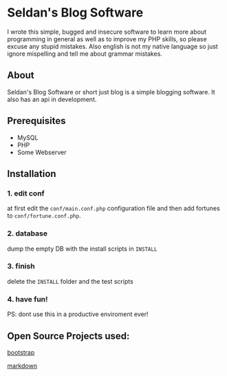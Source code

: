 Seldan's Blog Software
======================

I wrote this simple, bugged and insecure software to learn more about programming in general as well as to improve my PHP skills, so please excuse any stupid mistakes. Also english is not my native language so just ignore mispelling and tell me about grammar mistakes.

## About ##

Seldan's Blog Software or short just blog is a simple blogging software.
It also has an api in development.

## Prerequisites ##

 - MySQL
 - PHP
 - Some Webserver

## Installation ##

### 1. edit conf ###
at first edit the `conf/main.conf.php` configuration file and then add fortunes to `conf/fortune.conf.php`.

### 2. database ###
dump the empty DB with the install scripts in `INSTALL`

### 3. finish ###
delete the `INSTALL` folder and the test scripts

### 4. have fun! ###

PS: dont use this in a productive enviroment ever!

## Open Source Projects used: ##

[bootstrap](http://twitter.github.com/bootstrap/)

[markdown](http://daringfireball.net/projects/markdown/)